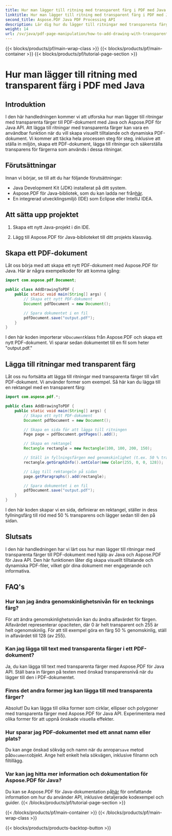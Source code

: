 ```yaml
---
title: Hur man lägger till ritning med transparent färg i PDF med Java
linktitle: Hur man lägger till ritning med transparent färg i PDF med Java
second_title: Aspose.PDF Java PDF Processing API
description: Lär dig hur du lägger till ritningar med transparenta färger till PDF-filer med Java och Aspose.PDF för Java. Skapa dynamiska, visuellt tilltalande PDF-filer med steg-för-steg-vägledning och kodexempel.
weight: 14
url: /sv/java/pdf-page-manipulation/how-to-add-drawing-with-transparent-color-in-pdf-using-java/
---
```


{{< blocks/products/pf/main-wrap-class >}}
{{< blocks/products/pf/main-container >}}
{{< blocks/products/pf/tutorial-page-section >}}

# Hur man lägger till ritning med transparent färg i PDF med Java


## Introduktion

I den här handledningen kommer vi att utforska hur man lägger till ritningar med transparenta färger till PDF-dokument med Java och Aspose.PDF för Java API. Att lägga till ritningar med transparenta färger kan vara en användbar funktion när du vill skapa visuellt tilltalande och dynamiska PDF-dokument. Vi kommer att täcka hela processen steg för steg, inklusive att ställa in miljön, skapa ett PDF-dokument, lägga till ritningar och säkerställa transparens för färgerna som används i dessa ritningar.

## Förutsättningar

Innan vi börjar, se till att du har följande förutsättningar:

- Java Development Kit (JDK) installerat på ditt system.
-  Aspose.PDF för Java-bibliotek, som du kan ladda ner från[här](https://releases.aspose.com/pdf/java/).
- En integrerad utvecklingsmiljö (IDE) som Eclipse eller IntelliJ IDEA.

## Att sätta upp projektet

1. Skapa ett nytt Java-projekt i din IDE.

2. Lägg till Aspose.PDF för Java-biblioteket till ditt projekts klassväg.

## Skapa ett PDF-dokument

Låt oss börja med att skapa ett nytt PDF-dokument med Aspose.PDF för Java. Här är några exempelkoder för att komma igång:

```java
import com.aspose.pdf.Document;

public class AddDrawingToPDF {
    public static void main(String[] args) {
        // Skapa ett nytt PDF-dokument
        Document pdfDocument = new Document();

        // Spara dokumentet i en fil
        pdfDocument.save("output.pdf");
    }
}
```

 I den här koden importerar vi`Document`klass från Aspose.PDF och skapa ett nytt PDF-dokument. Vi sparar sedan dokumentet till en fil som heter "output.pdf."

## Lägga till ritningar med transparent färg

Låt oss nu fortsätta att lägga till ritningar med transparenta färger till vårt PDF-dokument. Vi använder former som exempel. Så här kan du lägga till en rektangel med en transparent färg:

```java
import com.aspose.pdf.*;

public class AddDrawingToPDF {
    public static void main(String[] args) {
        // Skapa ett nytt PDF-dokument
        Document pdfDocument = new Document();

        // Skapa en sida för att lägga till ritningen
        Page page = pdfDocument.getPages().add();

        // Skapa en rektangel
        Rectangle rectangle = new Rectangle(100, 100, 200, 150);

        // Ställ in fyllningsfärgen med genomskinlighet (t.ex. 50 % transparent röd)
        rectangle.getGraphInfo().setColor(new Color(255, 0, 0, 128));

        // Lägg till rektangeln på sidan
        page.getParagraphs().add(rectangle);

        // Spara dokumentet i en fil
        pdfDocument.save("output.pdf");
    }
}
```

I den här koden skapar vi en sida, definierar en rektangel, ställer in dess fyllningsfärg till röd med 50 % transparens och lägger sedan till den på sidan.

## Slutsats

I den här handledningen har vi lärt oss hur man lägger till ritningar med transparenta färger till PDF-dokument med hjälp av Java och Aspose.PDF för Java API. Den här funktionen låter dig skapa visuellt tilltalande och dynamiska PDF-filer, vilket gör dina dokument mer engagerande och informativa.

## FAQ's

### Hur kan jag ändra genomskinlighetsnivån för en tecknings färg?

För att ändra genomskinlighetsnivån kan du ändra alfavärdet för färgen. Alfavärdet representerar opaciteten, där 0 är helt transparent och 255 är helt ogenomskinlig. För att till exempel göra en färg 50 % genomskinlig, ställ in alfavärdet till 128 (av 255).

### Kan jag lägga till text med transparenta färger i ett PDF-dokument?

Ja, du kan lägga till text med transparenta färger med Aspose.PDF för Java API. Ställ bara in färgen på texten med önskad transparensnivå när du lägger till den i PDF-dokumentet.

### Finns det andra former jag kan lägga till med transparenta färger?

Absolut! Du kan lägga till olika former som cirklar, ellipser och polygoner med transparenta färger med Aspose.PDF för Java API. Experimentera med olika former för att uppnå önskade visuella effekter.

### Hur sparar jag PDF-dokumentet med ett annat namn eller plats?

 Du kan ange önskad sökväg och namn när du anropar`save` metod på`Document`objekt. Ange helt enkelt hela sökvägen, inklusive filnamn och filtillägg.

### Var kan jag hitta mer information och dokumentation för Aspose.PDF för Java?

 Du kan se Aspose.PDF för Java-dokumentation på[här](https://reference.aspose.com/pdf/java/) för omfattande information om hur du använder API, inklusive detaljerade kodexempel och guider.
{{< /blocks/products/pf/tutorial-page-section >}}

{{< /blocks/products/pf/main-container >}}
{{< /blocks/products/pf/main-wrap-class >}}

{{< blocks/products/products-backtop-button >}}
